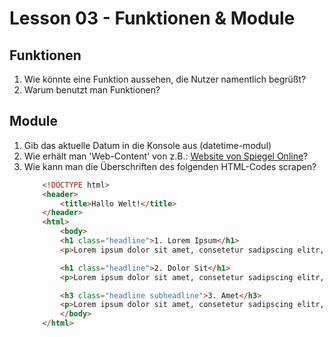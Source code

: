 # Lesson 03 - Funktionen & Module

## Funktionen
1. Wie könnte eine Funktion aussehen, die Nutzer namentlich begrüßt?
2. Warum benutzt man Funktionen?

## Module
1. Gib das aktuelle Datum in die Konsole aus (datetime-modul)
2. Wie erhält man 'Web-Content' von z.B.: [Website von Spiegel Online](https://www.spiegel.de/)?
3. Wie kann man die Überschriften des folgenden HTML-Codes scrapen?
    ```html 
        <!DOCTYPE html>
        <header>
            <title>Hallo Welt!</title>
        </header>
        <html>
            <body>
            <h1 class="headline">1. Lorem Ipsum</h1>
            <p>Lorem ipsum dolor sit amet, consetetur sadipscing elitr, sed diam nonumy eirmod tempor invidunt ut labore et dolore magna aliquyam.</p>

            <h1 class="headline">2. Dolor Sit</h1>
            <p>Lorem ipsum dolor sit amet, consetetur sadipscing elitr, sed diam nonumy eirmod tempor invidunt ut labore et dolore magna aliquyam.</p>

            <h3 class="headline subheadline">3. Amet</h3>
            <p>Lorem ipsum dolor sit amet, consetetur sadipscing elitr, sed diam nonumy eirmod tempor invidunt ut labore et dolore magna aliquyam.</p>
            </body>
        </html>
    ```

